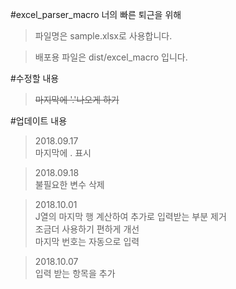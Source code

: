 #excel_parser_macro
너의 빠른 퇴근을 위해
>파일명은 sample.xlsx로 사용합니다.

>배포용 파일은 dist/excel_macro 입니다.

#수정할 내용
><s>마지막에 '.'나오게 하기</s> 

#업데이트 내용
> 2018.09.17 <br/>
마지막에 . 표시

> 2018.09.18 <br/>
불필요한 변수 삭제

> 2018.10.01<br/>
J열의 마지막 행 계산하여 추가로 입력받는 부분 제거<br/>
조금더 사용하기 편하게 개선<br/>
마지막 번호는 자동으로 입력 

> 2018.10.07<br/>
입력 받는 항목을 추가